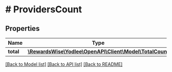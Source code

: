 # # ProvidersCount

## Properties

Name | Type | Description | Notes
------------ | ------------- | ------------- | -------------
**total** | [**\RewardsWise\Yodlee\OpenAPI\Client\Model\TotalCount**](TotalCount.md) |  | [optional]

[[Back to Model list]](../../README.md#models) [[Back to API list]](../../README.md#endpoints) [[Back to README]](../../README.md)
